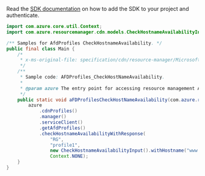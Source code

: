 Read the [SDK documentation](https://github.com/Azure/azure-sdk-for-java/blob/azure-resourcemanager_2.13.0/sdk/resourcemanager/azure-resourcemanager/README.md) on how to add the SDK to your project and authenticate.

```java
import com.azure.core.util.Context;
import com.azure.resourcemanager.cdn.models.CheckHostnameAvailabilityInput;

/** Samples for AfdProfiles CheckHostnameAvailability. */
public final class Main {
    /*
     * x-ms-original-file: specification/cdn/resource-manager/Microsoft.Cdn/stable/2021-06-01/examples/AFDProfiles_CheckHostNameAvailability.json
     */
    /**
     * Sample code: AFDProfiles_CheckHostNameAvailability.
     *
     * @param azure The entry point for accessing resource management APIs in Azure.
     */
    public static void aFDProfilesCheckHostNameAvailability(com.azure.resourcemanager.AzureResourceManager azure) {
        azure
            .cdnProfiles()
            .manager()
            .serviceClient()
            .getAfdProfiles()
            .checkHostnameAvailabilityWithResponse(
                "RG",
                "profile1",
                new CheckHostnameAvailabilityInput().withHostname("www.someDomain.net"),
                Context.NONE);
    }
}
```
